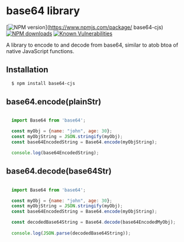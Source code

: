 # base64 library

[![NPM version](https://img.shields.io/npm/v/base64-cjs.svg)](https://www.npmjs.com/package/ base64-cjs)
[![NPM downloads](https://img.shields.io/npm/dm/base64-cjs.svg)](https://www.npmjs.com/package/base64-cjs)
[![Known Vulnerabilities](https://snyk.io/test/github/grjan7/base64-cjs/badge.svg)](https://snyk.io/test/github/grjan7/base64-cjs)

A library to encode to and decode from base64, similar to atob btoa of native JavaScript functions.

## Installation 

```sh
  $ npm install base64-cjs
```

## base64.encode(plainStr)

```js

  import Base64 from 'base64';

  const myObj = {name: "john", age: 30};
  const myObjString = JSON.stringify(myObj);
  const base64EncodedString = Base64.encode(myObjString);

  console.log(base64EncodedString);

  ```

## base64.decode(base64Str)

```js

  import Base64 from 'base64';

  const myObj = {name: "john", age: 30};
  const myObjString = JSON.stringify(myObj);
  const base64EncodedString = Base64.encode(myObjString);

  const decodedBase64String = Base64.decode(base64EncodedMyObj);
  
  console.log(JSON.parse(decodedBase64String));

  ```
